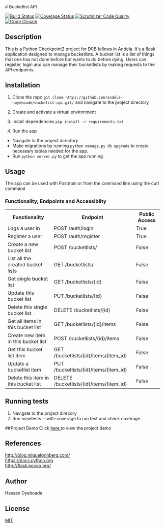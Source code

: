 <snippet>
<content>
# Bucketlist API

[![Build Status](https://travis-ci.org/andela-hoyeboade/bucketlist-api.svg?branch=develop)](https://travis-ci.org/andela-hoyeboade/bucketlist-api) [![Coverage Status](https://coveralls.io/repos/github/andela-hoyeboade/bucketlist-api/badge.svg?branch=develop)](https://coveralls.io/github/andela-hoyeboade/bucketlist-api?branch=develop) [![Scrutinizer Code Quality](https://scrutinizer-ci.com/g/andela-hoyeboade/bucketlist-api/badges/quality-score.png?b=develop)](https://scrutinizer-ci.com/g/andela-hoyeboade/bucketlist-api/?branch=develop) [![Code Climate](https://codeclimate.com/github/andela-hoyeboade/bucketlist-api/badges/gpa.svg)](https://codeclimate.com/github/andela-hoyeboade/bucketlist-api)

## Description
This is a Python Checkpoint2 project for D0B fellows in Andela. It's a flask application designed to manage bucketlists. A bucket list is a list of things that one has not done before but wants to do before dying. Users can register, login and can manage their bucketlists by making requests to the API endpoints.

## Installation
1. Clone the repo
`git clone https://github.com/andela-hoyeboade/buckelist-api.git/` and navigate to the project directory

2. Create and activate a virtual environment

3. Install dependencies
```pip install -r requirements.txt```

4. Run the app
  * Navigate to the project directory
  * Make migrations by running `python manage.py db upgrade` to create necessary tables needed for the app.
  * Run ```python server.py``` to get the app running

## Usage
The app can be used with Postman or from the command line using the curl command

### Functionality, Endpoints and Accessiblity
<table>
<tr>
<th> Functionality </th>
<th> Endpoint</th>
<th> Public Access</th>
</tr>
<tr>
<td>Logs a user in</td>
<td>POST /auth/login</td>
<td>True</td>
</tr>
<tr>
 <td>Register a user</td>
 <td>POST /auth/register</td>
 <td> True</td>
</tr>

<tr>
<td>Create a new bucket list</td>
<td>POST /bucketlists/ </td>
<td>False</td>
</tr>

<tr>
<td>List all the created bucket lists</td>
<td>GET /bucketlists/ </td>
<td>False</td>
</tr>

<tr>
<td>Get single bucket list</td>
<td>GET /bucketlists/{id} </td>
<td>False</td>
</tr>

<tr>
<td>Update this bucket list</td>
<td>PUT /bucketlists/{id} </td>
<td>False</td>
</tr>

<tr>
<td>Delete this single bucket list</td>
<td>DELETE /bucketlists/{id} </td>
<td>False</td>
</tr>

<tr>
<td>Get all items in this bucket list</td>
<td>GET /bucketlists/{id}/items </td>
<td>False</td>
</tr>

<tr>
<td>Create new item in this bucket list</td>
<td>POST /bucketlists/{id}/items </td>
<td>False</td>
</tr>

<tr>
<td>Get this bucket list item</td>
<td>GET /bucketlists/{id}/items/{item_id} </td>
<td>False</td>
</tr>

<tr>
<td>Update a bucketlist item </td>
<td>PUT /bucketlists/{id}/items/{item_id} </td>
<td>False</td>
</tr>

<tr>
<td>Delete this item in this bucket list</td>
<td>DELETE /bucketlists/{id}/items/{item_id} </td>
<td>False</td>
</tr>
</table>

## Running tests
1. Navigate to the project direcory
2. Run nosetests --with-coverage to run test and check coverage

##Project Demo
Click <a href='http://www.youtube.com'>here </a> to view the project demo

## References
http://blog.miguelgrinberg.com/ <br />
https://docs.python.org <br />
http://flask.pocoo.org/ <br />

## Author
Hassan Oyeboade

## License
<a href='https://github.com/andela-hoyeboade/bucketlist-api/blob/develop/LICENSE'>MIT </a>

</content>
</snippet>
